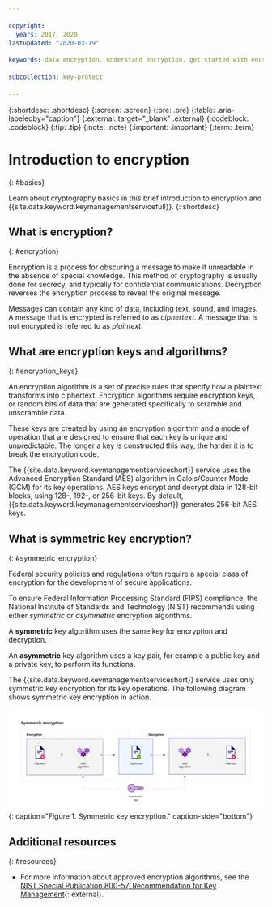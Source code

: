 ```yaml
---

copyright:
  years: 2017, 2020
lastupdated: "2020-03-19"

keywords: data encryption, understand encryption, get started with encryption, data encryption on IBM Cloud

subcollection: key-protect

---
```


{:shortdesc: .shortdesc}
{:screen: .screen}
{:pre: .pre}
{:table: .aria-labeledby="caption"}
{:external: target="_blank" .external}
{:codeblock: .codeblock}
{:tip: .tip}
{:note: .note}
{:important: .important}
{:term: .term}

# Introduction to encryption
{: #basics}

Learn about cryptography basics in this brief introduction to encryption and
{{site.data.keyword.keymanagementservicefull}}.
{: shortdesc}

## What is encryption?
{: #encryption}

Encryption is a process for obscuring a message to make it unreadable in the
absence of special knowledge. This method of cryptography is usually done for
secrecy, and typically for confidential communications. Decryption reverses the
encryption process to reveal the original message.

Messages can contain any kind of data, including text, sound, and images. A
message that is encrypted is referred to as _ciphertext_. A message that is not
encrypted is referred to as _plaintext_.

## What are encryption keys and algorithms?
{: #encryption_keys}

An encryption algorithm is a set of precise rules that specify how a plaintext
transforms into ciphertext. Encryption algorithms require encryption keys, or
random bits of data that are generated specifically to scramble and unscramble
data.

These keys are created by using an encryption algorithm and a mode of operation
that are designed to ensure that each key is unique and unpredictable. The
longer a key is constructed this way, the harder it is to break the encryption
code.

The {{site.data.keyword.keymanagementserviceshort}} service uses the Advanced
Encryption Standard (AES) algorithm in Galois/Counter Mode (GCM) for its key
operations. AES keys encrypt and decrypt data in 128-bit blocks, using 128-,
192-, or 256-bit keys. By default, {{site.data.keyword.keymanagementserviceshort}}
generates 256-bit AES keys.

## What is symmetric key encryption?
{: #symmetric_encryption}

Federal security policies and regulations often require a special class of
encryption for the development of secure applications.

To ensure Federal Information Processing Standard (FIPS) compliance, the
National Institute of Standards and Technology (NIST) recommends using either
_symmetric_ or _asymmetric_ encryption algorithms.

A **symmetric** key algorithm uses the same key for encryption and decryption.

An **asymmetric** key algorithm uses a key pair, for example a public key and a
private key, to perform its functions.

The {{site.data.keyword.keymanagementserviceshort}} service uses only symmetric
key encryption for its key operations. The following diagram shows symmetric key
encryption in action.

![This diagram shows how symmetric key encryption works.](../images/symmetric-encryption.svg)
{: caption="Figure 1. Symmetric key encryption." caption-side="bottom"}

## Additional resources
{: #resources}

- For more information about approved encryption algorithms, see the
[NIST Special Publication 800-57, Recommendation for Key Management](https://www.nist.gov/publications/recommendation-key-management-part-1-general-0){: external}.
